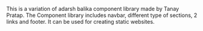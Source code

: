 This is a variation of adarsh balika component library made by Tanay Pratap.
The Component library includes navbar, different type of sections, 2 links and footer. It can be used for creating static websites.
